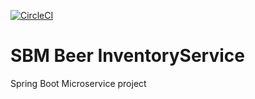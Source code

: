 [![CircleCI](https://circleci.com/gh/mariamihai/udemy-sbm-beer-inventory-service.svg?style=svg)](https://circleci.com/gh/mariamihai/udemy-sbm-beer-inventory-service)

# SBM Beer InventoryService

Spring Boot Microservice project